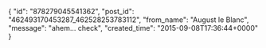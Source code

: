  {
   "id": "878279045541362",
   "post_id": "462493170453287_462528253783112",
   "from_name": "August le Blanc",
   "message": "ahem... check",
   "created_time": "2015-09-08T17:36:44+0000"
 }
